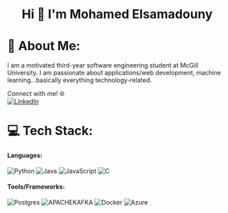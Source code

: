 <h1 align="center">Hi 👋 I'm Mohamed Elsamadouny</h1>

# 💫 About Me:
I am a motivated third-year software engineering student at McGill University. I am passionate about applications/web development, machine learning...basically everything technology-related. <br>

Connect with me! 🌐 <br> 
[![LinkedIn](https://img.shields.io/badge/LinkedIn-%230077B5.svg?logo=linkedin&logoColor=white)](https://linkedin.com/in/mohamed-elsamadouny) 


# 💻 Tech Stack:
#### Languages: 
![Python](https://img.shields.io/badge/python-3670A0?style=for-the-badge&logo=python&logoColor=ffdd54) 
![Java](https://img.shields.io/badge/java-%23ED8B00.svg?style=for-the-badge&logo=openjdk&logoColor=white) 
![JavaScript](https://img.shields.io/badge/javascript-%23323330.svg?style=for-the-badge&logo=javascript&logoColor=%23F7DF1E) 
![C](https://img.shields.io/badge/c-%2300599C.svg?style=for-the-badge&logo=c&logoColor=white) 

#### Tools/Frameworks: 
![Postgres](https://img.shields.io/badge/postgres-%23316192.svg?style=for-the-badge&logo=postgresql&logoColor=white) 
![APACHEKAFKA](https://img.shields.io/badge/apachekafka-231F20.svg?style=for-the-badge&logo=apachekafka&logoColor=white&color=%23231F20) 
![Docker](https://img.shields.io/badge/docker-%230db7ed.svg?style=for-the-badge&logo=docker&logoColor=white) 
![Azure](https://img.shields.io/badge/azure-%230072C6.svg?style=for-the-badge&logo=microsoftazure&logoColor=white)
